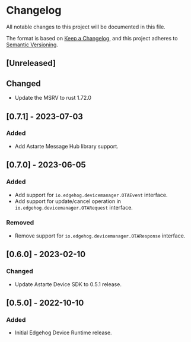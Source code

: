 # Changelog

All notable changes to this project will be documented in this file.

The format is based on [Keep a Changelog](https://keepachangelog.com/en/1.0.0/), and this project
adheres to [Semantic Versioning](https://semver.org/spec/v2.0.0.html).

## [Unreleased]
## Changed

- Update the MSRV to rust 1.72.0

## [0.7.1] - 2023-07-03
### Added

- Add Astarte Message Hub library support.

## [0.7.0] - 2023-06-05
### Added

- Add support for `io.edgehog.devicemanager.OTAEvent` interface.
- Add support for update/cancel operation in `io.edgehog.devicemanager.OTARequest` interface.

### Removed

- Remove support for `io.edgehog.devicemanager.OTAResponse` interface.

## [0.6.0] - 2023-02-10
### Changed

- Update Astarte Device SDK to 0.5.1 release.

## [0.5.0] - 2022-10-10
### Added

- Initial Edgehog Device Runtime release.
